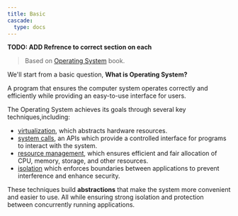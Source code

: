 ```yaml
---
title: Basic
cascade:
  type: docs
---
```


**TODO: ADD Refrence to correct section on each**

> Based on [Operating System](https://pages.cs.wisc.edu/~remzi/OSTEP/) book.

We'll start from a basic question, **What is Operating System?**

A program that ensures the computer system operates correctly and efficiently
while providing an easy-to-use interface for users.

The Operating System achieves its goals through several key
techniques,including:

- [virtualization](---), which abstracts hardware resources.
- [system calls](---), an APIs which provide a controlled interface for programs
  to interact with the system.
- [resource management](---), which ensures efficient and fair allocation of
  CPU, memory, storage, and other resources.
- [isolation](---) which enforces boundaries between applications to prevent
  interference and enhance security.

These techniques build **abstractions** that make the system more convenient and
easier to use. All while ensuring strong isolation and protection between
concurrently running applications.
